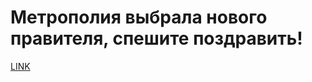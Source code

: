 # Метрополия выбрала нового правителя, спешите поздравить!



[LINK](https://varlamov.ru/2066884.html)